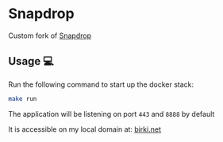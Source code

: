 # Snapdrop

Custom fork of [Snapdrop](https://github.com/RobinLinus/snapdrop)

## Usage 💻

Run the following command to start up the docker stack:

```bash
make run
```

The application will be listening on port `443` and `8888` by default

It is accessible on my local domain at: [birki.net](https://birki.net)
